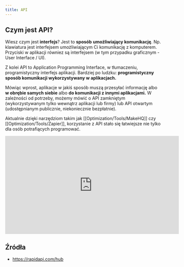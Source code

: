 ```yaml
---
title: API
---
```


## Czym jest API? 
Wiesz czym jest **interfejs**? Jest to **sposób** **umożliwiający komunikację**. Np. klawiatura jest interfejsem umożliwiającym Ci komunikację z komputerem. Przyciski w aplikacji równiez są interfejsem (w tym przypadku graficznym - User Interface / UI).

Z kolei API to Application Programming Interface, w tłumaczeniu, programistyczny interfejs aplikacji. Bardziej po ludzku: **programistyczny sposób komunikacji wykorzystywany w aplikacjach.**

Mówiąc wprost, aplikacje w jakiś sposób muszą przesyłać informację albo **w obrębie samych siebie** albo **do komunikacji z innymi aplikacjami.** W zależności od potrzeby, możemy mówić o API zamkniętym (wykorzystywanym tylko wewnątrz aplikacji lub firmy) lub API otwartym (udostępnianym publicznie, niekoniecznie bezpłatnie).

Aktualnie dzięki narzędziom takim jak [[Optimization/Tools/MakeHQ]] czy [[Optimization/Tools/Zapier]], korzystanie z API stało się łatwiejsze nie tylko dla osób potrafiących programować.

<iframe width="560" height="315" src="https://www.youtube.com/embed/P9b8-BrWdYs" title="YouTube video player" frameborder="0" allow="accelerometer; autoplay; clipboard-write; encrypted-media; gyroscope; picture-in-picture" allowfullscreen></iframe>

## Źródła
- https://rapidapi.com/hub